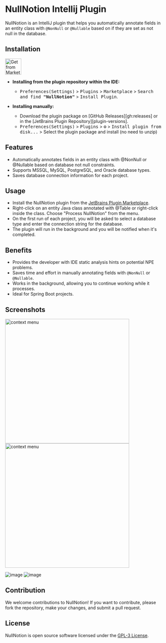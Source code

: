 # NullNotion Intellij Plugin

NullNotion is an IntelliJ plugin that helps you automatically annotate fields in an entity class with `@NonNull` or `@Nullable` based on if they are set as not null in the database. 

## Installation

<a href="https://plugins.jetbrains.com/plugin/20902-nullnotion " target="_blank">
    <img src="https://camo.githubusercontent.com/d1e8ac9d3ba6c06ad1d03019aae5e2c7e8d85245f0f38f1bfbd5ecdc6cee0e58/68747470733a2f2f63646e2e6a7364656c6976722e6e65742f67682f596969477578696e672f5472616e736c6174696f6e506c7567696e406d61737465722f696d616765732f696e7374616c6c6174696f6e5f627574746f6e2e737667" height="52" alt="Get from Marketplace" title="Get from Marketplace">
</a>

- **Installing from the plugin repository within the IDE:**
    - <kbd>Preferences(Settings)</kbd> > <kbd>Plugins</kbd> > <kbd>Marketplace</kbd> > <kbd>Search and find <b>"NullNotion"</b></kbd> > <kbd>Install Plugin</kbd>.
    
- **Installing manually:**
    - Download the plugin package on [GitHub Releases][gh:releases] or in the [JetBrains Plugin Repository][plugin-versions].
    - <kbd>Preferences(Settings)</kbd> > <kbd>Plugins</kbd> > <kbd>⚙️</kbd> > <kbd>Install plugin from disk...</kbd> >
      Select the plugin package and install (no need to unzip)

## Features

* Automatically annotates fields in an entity class with @NonNull or @Nullable based on database not null constraints.
* Supports MSSQL, MySQL, PostgreSQL, and Oracle database types.
* Saves database connection information for each project.

## Usage

* Install the NullNotion plugin from the [JetBrains Plugin Marketplace](https://plugins.jetbrains.com/plugin/20902-nullnotion).
* Right-click on an entity Java class annotated with @Table or right-click inside the class.
    Choose "Process NullNotion" from the menu.
* On the first run of each project, you will be asked to select a database type and enter the connection string for the database.
* The plugin will run in the background and you will be notified when it's completed.

## Benefits 

- Provides the developer with IDE static analysis hints on potential NPE problems. 
- Saves time and effort in manually annotating fields with `@NonNull` or `@Nullable`. 
- Works in the background, allowing you to continue working while it processes. 
- Ideal for Spring Boot projects. 

## Screenshots

<img alt="context menu" height="400" src="https://user-images.githubusercontent.com/15937452/216801786-edb05d1e-79de-4fa3-9d68-7628fff94146.png" title="NullNotion"/>
<img alt="context menu" height="400" src="https://user-images.githubusercontent.com/15937452/216801839-ca2ad078-aa46-41fa-bd68-380cb41aefc7.png" title="NullNotion"/>

![image](https://user-images.githubusercontent.com/15937452/216802075-14ceb597-eef1-4c0d-96db-91141517c3d7.png)
![image](https://user-images.githubusercontent.com/15937452/216802078-2dd91164-c789-424a-b7e2-ae5ebc25778f.png)


## Contribution

We welcome contributions to NullNotion! If you want to contribute, please fork the repository, make your changes, and submit a pull request.

## License

NullNotion is open source software licensed under the [GPL-3 License](https://opensource.org/licenses/GPL-3.0).

